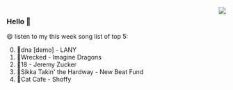 <img align="right"  src="https://github-readme-stats.vercel.app/api/top-langs/?username=kvnZero" />

### Hello 👋

😄 listen to my this week song list of top 5:

0. 🌈dna [demo] - LANY
1. 🌈Wrecked - Imagine Dragons
2. 🌈18 - Jeremy Zucker
3. 🌈Sikka Takin' the Hardway - New Beat Fund
4. 🌈Cat Cafe - Shoffy

